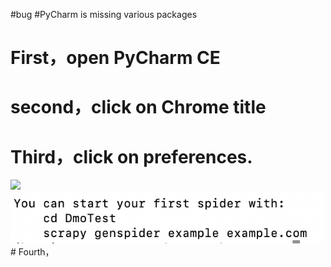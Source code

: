 #bug
#PyCharm is missing various packages
# First，open PyCharm CE
# second，click on Chrome title
# Third，click on preferences.
<img src="https://github.com/Alecia113/Mac-environment/PyCharm/3.png">
<img src="https://github.com/Alecia113/task_1/blob/main/start.png" width="500px"/>
# Fourth，
